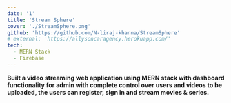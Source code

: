 ```yaml
---
date: '1'
title: 'Stream Sphere'
cover: './StreamSphere.png'
github: 'https://github.com/N-liraj-khanna/StreamSphere'
# external: 'https://allysoncaragency.herokuapp.com/'
tech:
  - MERN Stack
  - Firebase
---
```



**Built a video streaming web application using MERN stack with dashboard functionality for admin with complete control over users and videos to be uploaded, the users can register, sign in and stream movies & series.**